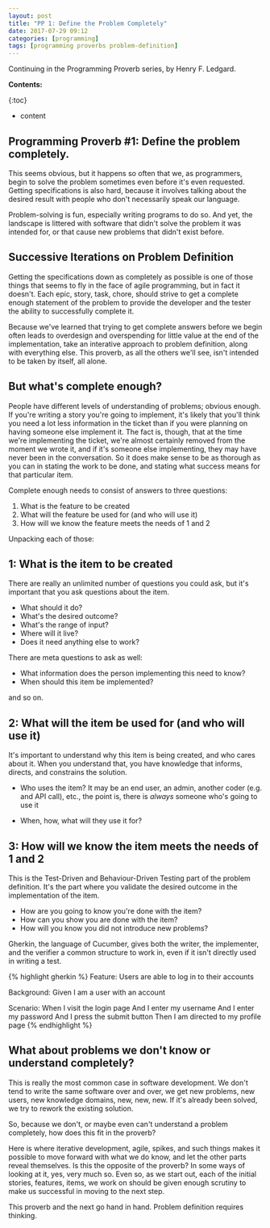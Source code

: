 ```yaml
---
layout: post
title: "PP 1: Define the Problem Completely"
date: 2017-07-29 09:12
categories: [programming]
tags: [programming proverbs problem-definition]
---
```


Continuing in the Programming Proverb series, by Henry F. Ledgard.

**Contents:**

{:toc}
* content

## Programming Proverb #1: Define the problem completely.

This seems obvious, but it happens so often that we, as programmers,
begin to solve the problem sometimes even before it's even
requested. Getting specifications is also hard, because it involves
talking about the desired result with people who don't necessarily
speak our language.

Problem-solving is fun, especially writing programs to do so. And yet,
the landscape is littered with software that didn't solve the problem
it was intended for, or that cause new problems that didn't exist
before.

## Successive Iterations on Problem Definition

Getting the specifications down as completely as possible is one of
those things that seems to fly in the face of agile programming, but
in fact it doesn't. Each epic, story, task, chore, should strive to
get a complete enough statement of the problem to provide the
developer and the tester the ability to successfully complete it.

Because we've learned that trying to get complete answers before we
begin often leads to overdesign and overspending for little value at
the end of the implementation, take an interative approach to problem
definition, along with everything else. This proverb, as all the
others we'll see, isn't intended to be taken by itself, all alone.

## But what's complete enough?

People have different levels of understanding of problems; obvious
enough. If you're writing a story you're going to implement, it's
likely that you'll think you need a lot less information in the ticket
than if you were planning on having someone else implement it. The
fact is, though, that at the time we're implementing the ticket, we're
almost certainly removed from the moment we wrote it, and if it's
someone else implementing, they may have never been in the
conversation. So it does make sense to be as thorough as you can in
stating the work to be done, and stating what success means for that
particular item.

Complete enough needs to consist of answers to three questions:

1. What is the feature to be created
2. What will the feature be used for (and who will use it)
3. How will we know the feature meets the needs of 1 and 2

Unpacking each of those:

## 1: What is the item to be created

There are really an unlimited number of questions you could ask, but
it's important that you ask questions about the item.

* What should it do?
* What's the desired outcome?
* What's the range of input?
* Where will it live?
* Does it need anything else to work?

There are meta questions to ask as well:

* What information does the person implementing this need to know?
* When should this item be implemented?

and so on.

## 2: What will the item be used for (and who will use it)

It's important to understand why this item is being created, and who
cares about it. When you understand that, you have knowledge that
informs, directs, and constrains the solution.

* Who uses the item? It may be an end user, an admin, another coder
  (e.g. and API call), etc., the point is, there is *always* someone
  who's going to use it

* When, how, what will they use it for?

## 3: How will we know the item meets the needs of 1 and 2

This is the Test-Driven and Behaviour-Driven Testing part of the
problem definition. It's the part where you validate the desired
outcome in the implementation of the item.

* How are you going to know you're done with the item?
* How can you show you are done with the item?
* How will you know you did not introduce new problems?

Gherkin, the language of Cucumber, gives both the writer, the
implementer, and the verifier a common structure to work in, even if
it isn't directly used in writing a test.

{% highlight gherkin %}
Feature: Users are able to log in to their accounts

  Background:
    Given I am a user with an account

  Scenario:
    When I visit the login page
    And I enter my username
    And I enter my password
    And I press the submit button
    Then I am directed to my profile page
{% endhighlight %}

## What about problems we don't know or understand completely?

This is really the most common case in software development. We don't
tend to write the same software over and over, we get new problems,
new users, new knowledge domains, new, new, new. If it's already been
solved, we try to rework the existing solution.

So, because we don't, or maybe even can't understand a problem
completely, how does this fit in the proverb?

Here is where iterative development, agile, spikes, and such things
makes it possible to move forward with what we do know, and let the
other parts reveal themselves. Is this the opposite of the proverb? In
some ways of looking at it, yes, very much so. Even so, as we start
out, each of the initial stories, features, items, we work on should
be given enough scrutiny to make us successful in moving to the next
step.

This proverb and the next go hand in hand. Problem definition requires
thinking.
